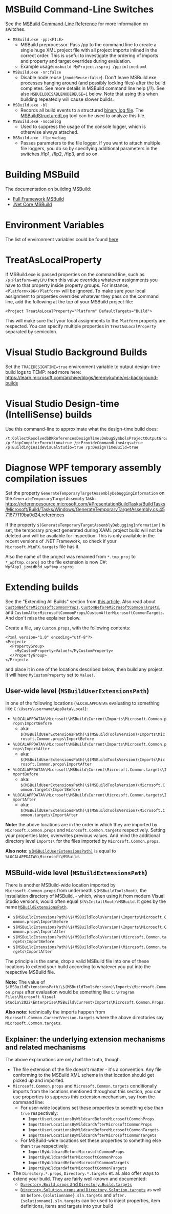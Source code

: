 # MSBuild Command-Line Switches
See the [MSBuild Command-Line Reference](https://learn.microsoft.com/visualstudio/msbuild/msbuild-command-line-reference) for more information on switches.
 * `MSBuild.exe -pp:<FILE>`
   * MSBuild preprocessor. Pass /pp to the command line to create a single huge XML project file with all project imports inlined in the correct order. This is useful to investigate the ordering of imports and property and target overrides during evaluation.
   * Example usage: `msbuild MyProject.csproj /pp:inlined.xml`
 * `MSBuild.exe -nr:false`
   * Disable node reuse (`/nodeReuse:false`). Don't leave MSBuild.exe processes hanging around (and possibly locking files) after the build completes. See more details in MSBuild command line help (/?). See also `MSBUILDDISABLENODEREUSE=1` below. Note that using this when building repeatedly will cause slower builds.
 * `MSBuild.exe -bl`
   * Records all build events to a structured [binary log file](./Providing-Binary-Logs.md). The [MSBuildStructuredLog](https://github.com/KirillOsenkov/MSBuildStructuredLog) tool can be used to analyze this file.
 * `MSBuild.exe -noconlog`
   * Used to suppress the usage of the console logger, which is otherwise always attached.
 * `MSBuild.exe -flp:v=diag`
   * Passes parameters to the file logger. If you want to attach multiple file loggers, you do so by specifying additional parameters in the switches /flp1, /flp2, /flp3, and so on.


# Building MSBuild

The documentation on building MSBuild:
- [Full Framework MSBuild](./Building-Testing-and-Debugging-on-Full-Framework-MSBuild.md)
- [.Net Core MSBuild](./Building-Testing-and-Debugging-on-.Net-Core-MSBuild.md)

# Environment Variables

The list of environment variables could be found [here](./MSBuild-Environment-Variables.md)

# TreatAsLocalProperty
If MSBuild.exe is passed properties on the command line, such as `/p:Platform=AnyCPU` then this value overrides whatever assignments you have to that property inside property groups. For instance, `<Platform>x86</Platform>` will be ignored. To make sure your local assignment to properties overrides whatever they pass on the command line, add the following at the top of your MSBuild project file:

```
<Project TreatAsLocalProperty="Platform" DefaultTargets="Build">
```

This will make sure that your local assignments to the `Platform` property are respected. You can specify multiple properties in `TreatAsLocalProperty` separated by semicolon.

# Visual Studio Background Builds
Set the `TRACEDESIGNTIME=true` environment variable to output design-time build logs to TEMP: read more here: https://learn.microsoft.com/archive/blogs/jeremykuhne/vs-background-builds

# Visual Studio Design-time (IntelliSense) builds

Use this command-line to approximate what the design-time build does:

```
/t:CollectResolvedSDKReferencesDesignTime;DebugSymbolsProjectOutputGroup;CollectPackageReferences;ResolveComReferencesDesignTime;ContentFilesProjectOutputGroup;DocumentationProjectOutputGroupDependencies;SGenFilesOutputGroup;ResolveProjectReferencesDesignTime;SourceFilesProjectOutputGroup;DebugSymbolsProjectOutputGroupDependencies;SatelliteDllsProjectOutputGroup;BuiltProjectOutputGroup;SGenFilesOutputGroupDependencies;ResolveAssemblyReferencesDesignTime;CollectAnalyzersDesignTime;CollectSDKReferencesDesignTime;DocumentationProjectOutputGroup;PriFilesOutputGroup;BuiltProjectOutputGroupDependencies;ResolvePackageDependenciesDesignTime;SatelliteDllsProjectOutputGroupDependencies;SDKRedistOutputGroup;CompileDesignTime /p:SkipCompilerExecution=true /p:ProvideCommandLineArgs=true /p:BuildingInsideVisualStudio=true /p:DesignTimeBuild=true
```

# Diagnose WPF temporary assembly compilation issues

Set the property `GenerateTemporaryTargetAssemblyDebuggingInformation` on the `GenerateTemporaryTargetAssembly` task:
https://referencesource.microsoft.com/#PresentationBuildTasks/BuildTasks/Microsoft/Build/Tasks/Windows/GenerateTemporaryTargetAssembly.cs,4571677f19ba0d24,references

If the property `$(GenerateTemporaryTargetAssemblyDebuggingInformation)` is set, the temporary project generated during XAML project build will not be deleted and will be available for inspection. This is only available in the recent versions of .NET Framework, so check if your `Microsoft.WinFX.targets` file has it.

Also the name of the project was renamed from `*.tmp_proj` to `*_wpftmp.csproj` so the file extension is now C#: `WpfApp1_jzmidb3d_wpftmp.csproj`

# Extending builds

See the "Extending All Builds" section from [this article](https://www.red-gate.com/simple-talk/development/dotnet-development/extending-msbuild/). Also read about [`CustomBeforeMicrosoftCommonProps`](https://referencesource.microsoft.com/#MSBuildFiles/C/ProgramFiles(x86)/MSBuild/14.0/Microsoft.Common.props,68), [`CustomBeforeMicrosoftCommonTargets`](https://referencesource.microsoft.com/#MSBuildFiles/C/ProgramFiles(x86)/MSBuild/14.0/bin_/amd64/Microsoft.Common.targets,71), and `CustomAfterMicrosoftCommonProps`/`CustomAfterMicrosoftCommonTargets`. And don't miss the explainer below.

Create a file, say `Custom.props`, with the following contents:

```
<?xml version="1.0" encoding="utf-8"?>
<Project>
  <PropertyGroup>
    <MyCustomProperty>Value!</MyCustomProperty>
  </PropertyGroup>
</Project>
```

and place it in one of the locations described below, then build any project. It will have `MyCustomProperty` set to `Value!`.

## User-wide level (`MSBuildUserExtensionsPath`)

In one of the following locations (`%LOCALAPPDATA%` evaluating to something like `C:\Users\username\AppData\Local`):

* `%LOCALAPPDATA%\Microsoft\MSBuild\Current\Imports\Microsoft.Common.props\ImportBefore`
  * aka: `$(MSBuildUserExtensionsPath)\$(MSBuildToolsVersion)\Imports\Microsoft.Common.props\ImportBefore`
* `%LOCALAPPDATA%\Microsoft\MSBuild\Current\Imports\Microsoft.Common.props\ImportAfter`
  * aka: `$(MSBuildUserExtensionsPath)\$(MSBuildToolsVersion)\Imports\Microsoft.Common.props\ImportAfter`
* `%LOCALAPPDATA%\Microsoft\MSBuild\Current\Microsoft.Common.targets\ImportBefore`
  * aka: `$(MSBuildUserExtensionsPath)\$(MSBuildToolsVersion)\Microsoft.Common.targets\ImportBefore`
* `%LOCALAPPDATA%\Microsoft\MSBuild\Current\Microsoft.Common.targets\ImportAfter`
  * aka: `$(MSBuildUserExtensionsPath)\$(MSBuildToolsVersion)\Microsoft.Common.targets\ImportAfter`

**Note:** the above locations are in the order in which they are imported by `Microsoft.Common.props` and `Microsoft.Common.targets` respectively. Setting your properties later, overwrites previous values. And mind the additional directory level `Imports\` for the files imported by `Microsoft.Common.props`.

**Also note:** [`$(MSBuildUserExtensionsPath)`](https://learn.microsoft.com/visualstudio/msbuild/customize-your-local-build#msbuildextensionspath-and-msbuilduserextensionspath) is equal to `%LOCALAPPDATA%\Microsoft\MSBuild`.

## MSBuild-wide level (`MSBuildExtensionsPath`)

There is another MSBuild-wide location imported by `Microsoft.Common.props` from underneath `$(MSBuildToolsRoot)`, the installation directory of MSBuild, - which, when using it from modern Visual Studio versions, would often equal `$(VsInstallRoot)\MSBuild`. It goes by the name [`MSBuildExtensionsPath`](https://learn.microsoft.com/visualstudio/msbuild/customize-your-local-build#msbuildextensionspath-and-msbuilduserextensionspath).

* `$(MSBuildExtensionsPath)\$(MSBuildToolsVersion)\Imports\Microsoft.Common.props\ImportBefore`
* `$(MSBuildExtensionsPath)\$(MSBuildToolsVersion)\Imports\Microsoft.Common.props\ImportAfter`
* `$(MSBuildExtensionsPath)\$(MSBuildToolsVersion)\Microsoft.Common.targets\ImportBefore`
* `$(MSBuildExtensionsPath)\$(MSBuildToolsVersion)\Microsoft.Common.targets\ImportAfter`

The principle is the same, drop a valid MSBuild file into one of these locations to extend your build according to whatever you put into the respective MSBuild file.

**Note:** The value of `$(MSBuildExtensionsPath)\$(MSBuildToolsVersion)\Imports\Microsoft.Common.props` after evaluation would be something like `C:\Program Files\Microsoft Visual Studio\2022\Enterprise\MSBuild\Current\Imports\Microsoft.Common.Props`.

**Also note:** technically the imports happen from `Microsoft.Common.CurrentVersion.targets` where the above directories say `Microsoft.Common.targets`.

## Explainer: the underlying extension mechanisms and related mechanisms

The above explanations are only half the truth, though.

* The file extension of the file doesn't matter - it's a convention. Any file conforming to the MSBuild XML schema in that location should get picked up and imported.
* `Microsoft.Common.props` and `Microsoft.Common.targets` conditionally imports from the locations mentioned throughout this section, you can use properties to suppress this extension mechanism, say from the command line:
  * For user-wide locations set these properties to something else than `true` respectively:
    * `ImportUserLocationsByWildcardBeforeMicrosoftCommonProps`
    * `ImportUserLocationsByWildcardAfterMicrosoftCommonProps`
    * `ImportUserLocationsByWildcardBeforeMicrosoftCommonTargets`
    * `ImportUserLocationsByWildcardAfterMicrosoftCommonTargets`
  * For MSBuild-wide locations set these properties to something else than `true` respectively:
    * `ImportByWildcardBeforeMicrosoftCommonProps`
    * `ImportByWildcardAfterMicrosoftCommonProps`
    * `ImportByWildcardBeforeMicrosoftCommonTargets`
    * `ImportByWildcardAfterMicrosoftCommonTargets`
* The `Directory.*.props`, `Directory.*.targets` et. al. also offer ways to extend your build. They are fairly well-known and documented:
  * [`Directory.Build.props` and `Directory.Build.targets`](https://learn.microsoft.com/visualstudio/msbuild/customize-by-directory)
  * [`Directory.Solution.props` and `Directory.Solution.targets`](https://learn.microsoft.com/visualstudio/msbuild/customize-solution-build) as well as `before.{solutionname}.sln.targets` and `after.{solutionname}.sln.targets` can be used to inject properties, item definitions, items and targets into your build
